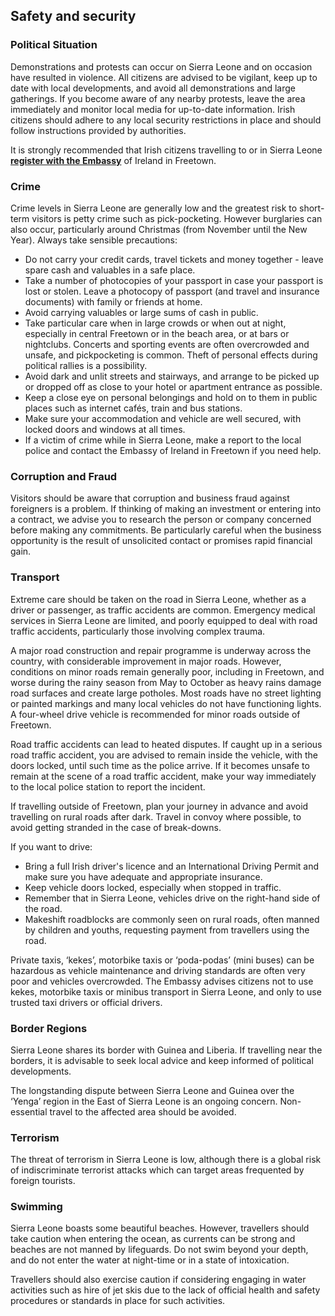 ## Safety and security

### **Political Situation**

Demonstrations and protests can occur on Sierra Leone and on occasion have resulted in violence. All citizens are advised to be vigilant, keep up to date with local developments, and avoid all demonstrations and large gatherings. If you become aware of any nearby protests, leave the area immediately and monitor local media for up-to-date information. Irish citizens should adhere to any local security restrictions in place and should follow instructions provided by authorities.

It is strongly recommended that Irish citizens travelling to or in Sierra Leone [**register with the Embassy**](https://citizensregistration.dfa.ie/) of Ireland in Freetown.

### **Crime**

Crime levels in Sierra Leone are generally low and the greatest risk to short-term visitors is petty crime such as pick-pocketing. However burglaries can also occur, particularly around Christmas (from November until the New Year). Always take sensible precautions:

* Do not carry your credit cards, travel tickets and money together - leave spare cash and valuables in a safe place.
* Take a number of photocopies of your passport in case your passport is lost or stolen. Leave a photocopy of passport (and travel and insurance documents) with family or friends at home.
* Avoid carrying valuables or large sums of cash in public.
* Take particular care when in large crowds or when out at night, especially in central Freetown or in the beach area, or at bars or nightclubs. Concerts and sporting events are often overcrowded and unsafe, and pickpocketing is common. Theft of personal effects during political rallies is a possibility.
* Avoid dark and unlit streets and stairways, and arrange to be picked up or dropped off as close to your hotel or apartment entrance as possible.
* Keep a close eye on personal belongings and hold on to them in public places such as internet cafés, train and bus stations.
* Make sure your accommodation and vehicle are well secured, with locked doors and windows at all times.
* If a victim of crime while in Sierra Leone, make a report to the local police and contact the Embassy of Ireland in Freetown if you need help.

### **Corruption and Fraud**

Visitors should be aware that corruption and business fraud against foreigners is a problem. If thinking of making an investment or entering into a contract, we advise you to research the person or company concerned before making any commitments. Be particularly careful when the business opportunity is the result of unsolicited contact or promises rapid financial gain.

### **Transport**

Extreme care should be taken on the road in Sierra Leone, whether as a driver or passenger, as traffic accidents are common. Emergency medical services in Sierra Leone are limited, and poorly equipped to deal with road traffic accidents, particularly those involving complex trauma.

A major road construction and repair programme is underway across the country, with considerable improvement in major roads. However, conditions on minor roads remain generally poor, including in Freetown, and worse during the rainy season from May to October as heavy rains damage road surfaces and create large potholes. Most roads have no street lighting or painted markings and many local vehicles do not have functioning lights. A four-wheel drive vehicle is recommended for minor roads outside of Freetown.

Road traffic accidents can lead to heated disputes. If caught up in a serious road traffic accident, you are advised to remain inside the vehicle, with the doors locked, until such time as the police arrive. If it becomes unsafe to remain at the scene of a road traffic accident, make your way immediately to the local police station to report the incident.

If travelling outside of Freetown, plan your journey in advance and avoid travelling on rural roads after dark. Travel in convoy where possible, to avoid getting stranded in the case of break-downs.

If you want to drive:

* Bring a full Irish driver's licence and an International Driving Permit and make sure you have adequate and appropriate insurance.
* Keep vehicle doors locked, especially when stopped in traffic.
* Remember that in Sierra Leone, vehicles drive on the right-hand side of the road.
* Makeshift roadblocks are commonly seen on rural roads, often manned by children and youths, requesting payment from travellers using the road.

Private taxis, ‘kekes’, motorbike taxis or ‘poda-podas’ (mini buses) can be hazardous as vehicle maintenance and driving standards are often very poor and vehicles overcrowded. The Embassy advises citizens not to use kekes, motorbike taxis or minibus transport in Sierra Leone, and only to use trusted taxi drivers or official drivers.

### **Border Regions**

Sierra Leone shares its border with Guinea and Liberia. If travelling near the borders, it is advisable to seek local advice and keep informed of political developments.

The longstanding dispute between Sierra Leone and Guinea over the ‘Yenga’ region in the East of Sierra Leone is an ongoing concern. Non-essential travel to the affected area should be avoided.

### **Terrorism**

The threat of terrorism in Sierra Leone is low, although there is a global risk of indiscriminate terrorist attacks which can target areas frequented by foreign tourists.

### **Swimming**

Sierra Leone boasts some beautiful beaches. However, travellers should take caution when entering the ocean, as currents can be strong and beaches are not manned by lifeguards. Do not swim beyond your depth, and do not enter the water at night-time or in a state of intoxication.

Travellers should also exercise caution if considering engaging in water activities such as hire of jet skis due to the lack of official health and safety procedures or standards in place for such activities.